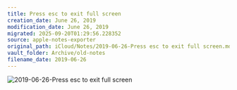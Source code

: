 ```yaml
---
title: Press esc to exit full screen
creation_date: June 26, 2019
modification_date: June 26, 2019
migrated: 2025-09-20T01:29:56.228352
source: apple-notes-exporter
original_path: iCloud/Notes/2019-06-26-Press esc to exit full screen.md
vault_folder: Archive/old-notes
filename_date: 2019-06-26
---
```





![2019-06-26-Press esc to exit full screen](images/2019-06-26-Press%20esc%20to%20exit%20full%20screen.jpeg)

